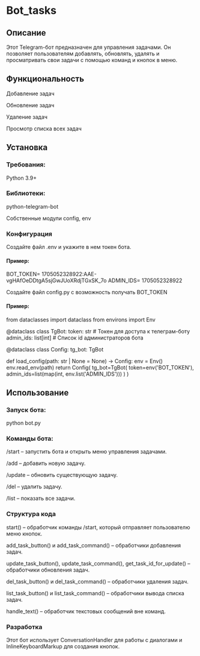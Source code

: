 # Bot_tasks
## Описание

Этот Telegram-бот предназначен для управления задачами. Он позволяет пользователям добавлять, обновлять, удалять и просматривать свои задачи с помощью команд и кнопок в меню.

## Функциональность

Добавление задач

Обновление задач

Удаление задач

Просмотр списка всех задач

## Установка

### Требования:

Python 3.9+

### Библиотеки:

python-telegram-bot

Собственные модули config, env

### Конфигурация

Создайте файл .env и укажите в нем токен бота.

#### Пример:
BOT_TOKEN= 1705052328922:AAE-vgHAfOeDDtgA5sjGwJUoXRdjTGxSK_7o
ADMIN_IDS= 1705052328922

Создайте файл config.py с возможность получать BOT_TOKEN

#### Пример:
from dataclasses import dataclass
from environs import Env


@dataclass
class TgBot:
    token: str  # Токен для доступа к телеграм-боту
    admin_ids: list[int]  # Список id администраторов бота


@dataclass
class Config:
    tg_bot: TgBot

def load_config(path: str | None = None) -> Config:
    env = Env()
    env.read_env(path)
    return Config(
        tg_bot=TgBot(
            token=env('BOT_TOKEN'),
            admin_ids=list(map(int, env.list('ADMIN_IDS')))
        )
    )

## Использование

### Запуск бота:

python bot.py

### Команды бота:

/start – запустить бота и открыть меню управления задачами.

/add – добавить новую задачу.

/update – обновить существующую задачу.

/del – удалить задачу.

/list – показать все задачи.

### Структура кода

start() – обработчик команды /start, который отправляет пользователю меню кнопок.

add_task_button() и add_task_command() – обработчики добавления задач.

update_task_button(), update_task_command(), get_task_id_for_update() – обработчики обновления задач.

del_task_button() и del_task_command() – обработчики удаления задач.

list_task_button() и list_task_command() – обработчики вывода списка задач.

handle_text() – обработчик текстовых сообщений вне команд.

### Разработка

Этот бот использует ConversationHandler для работы с диалогами и InlineKeyboardMarkup для создания кнопок.

